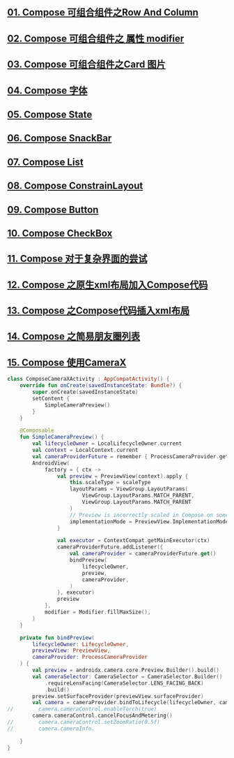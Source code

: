 ﻿## [01. Compose 可组合组件之Row And Column](https://blog.csdn.net/u010436867/article/details/117340621)
## [02. Compose 可组合组件之 属性 modifier](https://blog.csdn.net/u010436867/article/details/117341802)
## [03. Compose 可组合组件之Card 图片](https://blog.csdn.net/u010436867/article/details/117377019)
## [04. Compose 字体](https://blog.csdn.net/u010436867/article/details/117390918)
## [05. Compose State](https://blog.csdn.net/u010436867/article/details/117391347)
## [06. Compose SnackBar](https://blog.csdn.net/u010436867/article/details/117392049)
## [07. Compose List](https://blog.csdn.net/u010436867/article/details/117398760)
## [08. Compose ConstrainLayout](https://blog.csdn.net/u010436867/article/details/117406437)
## [09. Compose Button](https://blog.csdn.net/u010436867/article/details/117451181)
## [10. Compose CheckBox](https://blog.csdn.net/u010436867/article/details/120486959)
## [11. Compose 对于复杂界面的尝试](https://blog.csdn.net/u010436867/article/details/120758925)
## [12. Compose 之原生xml布局加入Compose代码](https://blog.csdn.net/u010436867/article/details/120759066)
## [13. Compose 之Compose代码插入xml布局](https://blog.csdn.net/u010436867/article/details/120759187)
## [14. Compose 之简易朋友圈列表](https://blog.csdn.net/u010436867/article/details/120762645)
## [15. Compose 使用CameraX](https://blog.csdn.net/u010436867/article/details/120768281)

```kotlin
class ComposeCameraXActivity : AppCompatActivity() {
    override fun onCreate(savedInstanceState: Bundle?) {
        super.onCreate(savedInstanceState)
        setContent {
            SimpleCameraPreview()
        }
    }

    @Composable
    fun SimpleCameraPreview() {
        val lifecycleOwner = LocalLifecycleOwner.current
        val context = LocalContext.current
        val cameraProviderFuture = remember { ProcessCameraProvider.getInstance(context) }
        AndroidView(
            factory = { ctx ->
                val preview = PreviewView(context).apply {
                    this.scaleType = scaleType
                    layoutParams = ViewGroup.LayoutParams(
                        ViewGroup.LayoutParams.MATCH_PARENT,
                        ViewGroup.LayoutParams.MATCH_PARENT
                    )
                    // Preview is incorrectly scaled in Compose on some devices without this
                    implementationMode = PreviewView.ImplementationMode.COMPATIBLE
                }

                val executor = ContextCompat.getMainExecutor(ctx)
                cameraProviderFuture.addListener({
                    val cameraProvider = cameraProviderFuture.get()
                    bindPreview(
                        lifecycleOwner,
                        preview,
                        cameraProvider,
                    )
                }, executor)
                preview
            },
            modifier = Modifier.fillMaxSize(),
        )
    }

    private fun bindPreview(
        lifecycleOwner: LifecycleOwner,
        previewView: PreviewView,
        cameraProvider: ProcessCameraProvider
    ) {
        val preview = androidx.camera.core.Preview.Builder().build()
        val cameraSelector: CameraSelector = CameraSelector.Builder()
            .requireLensFacing(CameraSelector.LENS_FACING_BACK)
            .build()
        preview.setSurfaceProvider(previewView.surfaceProvider)
        val camera = cameraProvider.bindToLifecycle(lifecycleOwner, cameraSelector, preview)
//        camera.cameraControl.enableTorch(true)
        camera.cameraControl.cancelFocusAndMetering()
//        camera.cameraControl.setZoomRatio(0.5f)
//        camera.cameraInfo.

    }
}
```

